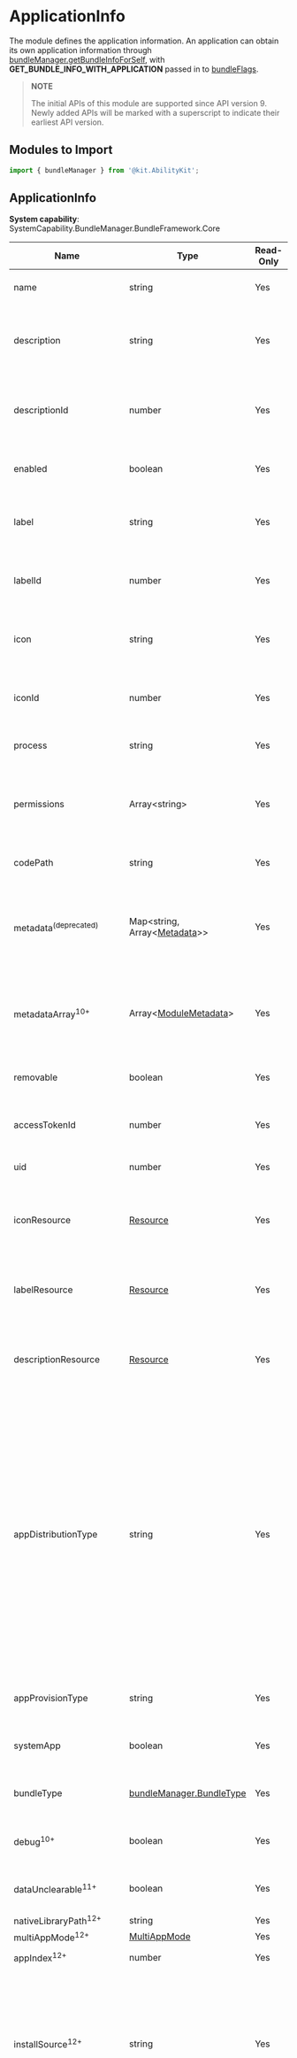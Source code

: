 # ApplicationInfo

The module defines the application information. An application can obtain its own application information through [bundleManager.getBundleInfoForSelf](js-apis-bundleManager.md#bundlemanagergetbundleinfoforself), with **GET_BUNDLE_INFO_WITH_APPLICATION** passed in to [bundleFlags](js-apis-bundleManager.md#bundleflag).

> **NOTE**
>
> The initial APIs of this module are supported since API version 9. Newly added APIs will be marked with a superscript to indicate their earliest API version.

## Modules to Import

```ts
import { bundleManager } from '@kit.AbilityKit';
```

## ApplicationInfo

**System capability**: SystemCapability.BundleManager.BundleFramework.Core

| Name                      | Type                                                        | Read-Only| Optional| Description                                                        |
| -------------------------- | ------------------------------------------------------------ | ---- | ---- | ------------------------------------------------------------ |
| name                       | string                                                       | Yes  | No  | Application name.<br>**Atomic service API**: This API can be used in atomic services since API version 11.                                                |
| description                | string                                                       | Yes  | No  | Description of the application. It corresponds to the **description** field in the [app.json5](../../quick-start/app-configuration-file.md). For details about **description**, see the **descriptionResource** field in this table.<br>**Atomic service API**: This API can be used in atomic services since API version 11.|
| descriptionId              | number                                                       | Yes  | No  | Resource ID of the application description. It is automatically generated during compilation and build based on the description configured for the application.<br>**Atomic service API**: This API can be used in atomic services since API version 11.|
| enabled                    | boolean                                                      | Yes  | No  | Whether the application is enabled. **true** if enabled, **false** otherwise.<br>**Atomic service API**: This API can be used in atomic services since API version 11.|
| label                      | string                                                       | Yes  | No  | Application label. It corresponds to the **label** field in the [app.json5](../../quick-start/app-configuration-file.md) file. For details about **label**, see the **labelResource** field in this table. <br>**Atomic service API**: This API can be used in atomic services since API version 11.|
| labelId                    | number                                                       | Yes  | No  | Resource ID of the application label. It is automatically generated during compilation and build based on the label configured for the application.<br>**Atomic service API**: This API can be used in atomic services since API version 11.|
| icon                       | string                                                       | Yes  | No  | Application icon. It corresponds to the **icon** field in the [app.json5](../../quick-start/app-configuration-file.md) file. For details about **icon**, see the **iconResource** field in this table.<br>**Atomic service API**: This API can be used in atomic services since API version 11.|
| iconId                     | number                                                       | Yes  | No  | Resource ID of the application icon. It is automatically generated during compilation and build based on the icon configured for the application.<br>**Atomic service API**: This API can be used in atomic services since API version 11.|
| process                    | string                                                       | Yes  | No  | Process name.<br>**Atomic service API**: This API can be used in atomic services since API version 11.|
| permissions                | Array\<string>                                               | Yes  | No  | Permissions required for accessing the application. The permissions can be obtained by passing in **GET_BUNDLE_INFO_WITH_APPLICATION** and **GET_BUNDLE_INFO_WITH_REQUESTED_PERMISSION** to the **bundleFlags** parameter of [getBundleInfoForSelf](js-apis-bundleManager.md#bundlemanagergetbundleinfoforself).<br>**Atomic service API**: This API can be used in atomic services since API version 11.|
| codePath                   | string                                                       | Yes  | No  | Installation directory of the application.<br>**Atomic service API**: This API can be used in atomic services since API version 11.|
| metadata<sup>(deprecated)<sup>  | Map\<string, Array\<[Metadata](js-apis-bundleManager-metadata.md)>> | Yes  | No  | Metadata of the application. The information can be obtained by passing in **GET_BUNDLE_INFO_WITH_APPLICATION** and **GET_BUNDLE_INFO_WITH_METADATA** to the **bundleFlags** parameter of [getBundleInfoForSelf](js-apis-bundleManager.md#bundlemanagergetbundleinfoforself).<br>Note: The **metadata** field is deprecated since API version 10. You are advised to use **metadataArray** instead.|
| metadataArray<sup>10+</sup>              | Array\<[ModuleMetadata](#modulemetadata10)> | Yes  | No  | Metadata of the application. The information can be obtained by passing in **GET_BUNDLE_INFO_WITH_APPLICATION** and **GET_BUNDLE_INFO_WITH_METADATA** to the **bundleFlags** parameter of [getBundleInfoForSelf](js-apis-bundleManager.md#bundlemanagergetbundleinfoforself).<br>**Atomic service API**: This API can be used in atomic services since API version 11.|
| removable                  | boolean                                                      | Yes  | No  | Whether the application is removable. **true** if removable, **false** otherwise.<br>**Atomic service API**: This API can be used in atomic services since API version 11.|
| accessTokenId             | number                                                       | Yes  | No  | Access token ID of the application, which is used in the [application access control verification API](js-apis-abilityAccessCtrl.md#checkaccesstoken9).<br>**Atomic service API**: This API can be used in atomic services since API version 11.|
| uid                       | number                                                       | Yes  | No  | UID of the application.<br>**Atomic service API**: This API can be used in atomic services since API version 11.|
| iconResource              | [Resource](../apis-localization-kit/js-apis-resource-manager.md#resource9) | Yes| No| Resource information of the application icon. The resource information obtained contains the bundle name, module name, and ID of the resource. You can call [getMediaContent](../apis-localization-kit/js-apis-resource-manager.md#getmediacontent9) to obtain the resource details.<br>**Atomic service API**: This API can be used in atomic services since API version 11.|
| labelResource             | [Resource](../apis-localization-kit/js-apis-resource-manager.md#resource9) | Yes| No| Resource information of the application label. The resource information obtained contains the bundle name, module name, and ID of the resource. You can call [getMediaContent](../apis-localization-kit/js-apis-resource-manager.md#getmediacontent9) to obtain the resource details.<br>**Atomic service API**: This API can be used in atomic services since API version 11.|
| descriptionResource       | [Resource](../apis-localization-kit/js-apis-resource-manager.md#resource9) | Yes| No| Resource information of the application description. The resource information obtained contains the bundle name, module name, and ID of the resource. You can call [getMediaContent](../apis-localization-kit/js-apis-resource-manager.md#getmediacontent9) to obtain the resource details.<br>**Atomic service API**: This API can be used in atomic services since API version 11.|
| appDistributionType       | string                                                       | Yes  | No  | Distribution type of the application signing certificate. The options are as follows:<li>**app_gallery**: application installed from AppGallery. <li>**enterprise**: enterprise application that can be installed on personal devices. <li>**enterprise_mdm**: enterprise Mobile Device Management (MDM) application, which can be installed only on enterprise devices. <!--Del-->To install a common enterprise application, you must have [administrator privileges](../apis-mdm-kit/js-apis-enterprise-adminManager-sys.md#adminmanagerenableadmin). <!--DelEnd--> <li>**enterprise_normal**: common enterprise application, which can be installed on enterprise devices only through an enterprise MDM application. <li>**os_integration**: preset application in the system. <li>crowdtesting: application under crowdtesting, which is distributed by AppGallery to a limited number of users and come with a set expiration date. When the system detects that the validity period of the application expires, it prompts the user to update to the release version available on AppGallery. <li>**internaltesting**: application under internal testing of AppGallery. <li>**none**: other applications.<br>**Atomic service API**: This API can be used in atomic services since API version 11.|
| appProvisionType          | string                                                       | Yes  | No  | Type of the application signing certificate file. The options are **debug** and **release**.<br>**Atomic service API**: This API can be used in atomic services since API version 11.|
| systemApp          | boolean                                                       | Yes  | No  | Whether the application is a system application. **true** if it is a system application, **false** otherwise.<br>**Atomic service API**: This API can be used in atomic services since API version 11.|
| bundleType                |[bundleManager.BundleType](js-apis-bundleManager.md#bundletype)             | Yes  | No  | Bundle type, which can be **APP** (application) or **ATOMIC_SERVICE** (atomic service).<br>**Atomic service API**: This API can be used in atomic services since API version 11.|
| debug<sup>10+</sup>       | boolean                                | Yes  | No  | Whether the application is running in debug mode. **true** if in debug mode, **false** otherwise.<br>**Atomic service API**: This API can be used in atomic services since API version 11.|
| dataUnclearable<sup>11+</sup>       | boolean                      | Yes  | No  | Whether the application data is unclearable. **true** if unclearable, **false** otherwise.<br>**Atomic service API**: This API can be used in atomic services since API version 11.|
| nativeLibraryPath<sup>12+</sup> | string                                                                     | Yes  | No  | Local library file path of the application.                                                 |
| multiAppMode<sup>12+</sup> | [MultiAppMode](#multiappmode12) | Yes  | No  | Multi-app mode.|
| appIndex<sup>12+</sup>    | number    | Yes  | No  | Index of an application clone. It takes effect only for cloned applications.|
| installSource<sup>12+</sup>    | string    | Yes  | No  | Installation source of the application. The options are as follows:<br> - **pre-installed**: The application is a preset application installed at initial device startup.<br> - **ota**: The application is a preset application added during system upgrade.<br> - **recovery**: The preset application is uninstalled and then restored.<br> - **bundleName**: The application corresponding to the bundle name is installed.<br> - **unknown**: The installation source is unknown.<br>**Atomic service API**: This API can be used in atomic services since API version 12.|
| releaseType<sup>12+</sup>    | string    | Yes  | No  | Release type of the SDK used for application packing. Currently, the SDK release types include Canary, Beta, and Release. Each of the Canary and Beta releases can be distinguished by a sequential number, such as Canary1, Canary2, Beta1, and Beta2. You can compare the SDK release type on which application packaging depends and the OS release type (specified by [deviceInfo.distributionOSReleaseType](../apis-basic-services-kit/js-apis-device-info.md)) to determine the compatibility.<br>**Atomic service API**: This API can be used in atomic services since API version 12.|
| cloudFileSyncEnabled<sup>12+</sup>    | boolean    | Yes  | No  | Whether device-cloud file synchronization is enabled for the application. **true** if enabled, **false** otherwise.<br>**Atomic service API**: This API can be used in atomic services since API version 12.|

## MultiAppMode<sup>12+</sup>
Defines the [multi-app mode](../../quick-start/multiInstance.md).

**System capability**: SystemCapability.BundleManager.BundleFramework.Core

**Parameters**

| Name     | Type          | Read-Only| Optional| Description                       |
| --------- | -------------- | ---- | ---- | --------------------------- |
| multiAppModeType | [bundleManager.MultiAppModeType](js-apis-bundleManager.md#multiappmodetype12) | Yes| No|  Type of the multi-app mode. |
| maxCount | number  | Yes| No|  Maximum number of accounts that can log in to the application at the same time. |

## ModuleMetadata<sup>10+</sup>

Describes the metadata of a module.

**Atomic service API**: This API can be used in atomic services since API version 11.

**System capability**: SystemCapability.BundleManager.BundleFramework.Core

| Name     | Type          | Read-Only| Optional| Description                       |
| --------- | -------------- | ---- | ---- | --------------------------- |
| moduleName| string         | Yes  | No  | Module name.  |
| metadata  | Array\<[Metadata](js-apis-bundleManager-metadata.md)>      | Yes  | No  | Metadata list of the module.|
